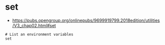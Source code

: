 # set

- <https://pubs.opengroup.org/onlinepubs/9699919799.2018edition/utilities/V3_chap02.html#set>

```shell
# List an environment variables
set
```
